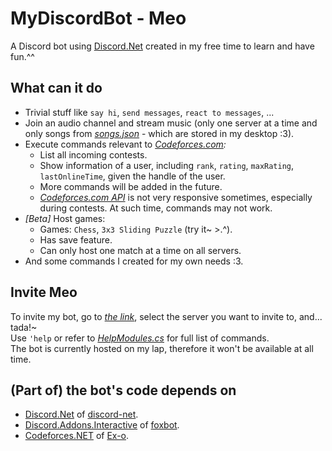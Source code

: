 # MyDiscordBot - Meo

A Discord bot using [Discord.Net](https://github.com/RogueException/Discord.Net) created in my free time to learn and have fun.^^

## What can it do

- Trivial stuff like `say hi`, `send messages`, `react to messages`, ...
- Join an audio channel and stream music (only one server at a time and only songs from *[songs.json](https://github.com/SxweetLollipop/Meo/blob/master/2nd/songs.json)* - which are stored in my desktop :3).
- Execute commands relevant to *[Codeforces.com](http://codeforces.com):*
    - List all incoming contests.
    - Show information of a user, including `rank`, `rating`, `maxRating`, `lastOnlineTime`, given the handle of the user.
    - More commands will be added in the future.
    - *[Codeforces.com API](https://codeforces.com/apiHelp)* is not very responsive sometimes, especially during contests. At such time, commands may not work.
- *[Beta]* Host games:
    - Games: `Chess`, `3x3 Sliding Puzzle` (try it~ >.^).
    - Has save feature.
    - Can only host one match at a time on all servers.
- And some commands I created for my own needs :3.

## Invite Meo

To invite my bot, go to *[the link](https://discord.com/api/oauth2/authorize?client_id=675207704293277706&permissions=0&scope=bot)*, select the server you want to invite to, and... tada!~  
Use `'help` or refer to *[HelpModules.cs](https://github.com/SxweetLollipop/Meo/blob/master/2nd/Commands/BasicCommands/HelpModules.cs)* for full list of commands.  
The bot is currently hosted on my lap, therefore it won't be available at all time.

## (Part of) the bot's code depends on

- [Discord.Net](https://github.com/RogueException/Discord.Net) of [discord-net](https://github.com/discord-net).
- [Discord.Addons.Interactive](https://github.com/foxbot/Discord.Addons.Interactive) of [foxbot](https://github.com/foxbot).
- [Codeforces.NET](https://github.com/Ex-o/Codeforces.NET) of [Ex-o](https://github.com/Ex-o).